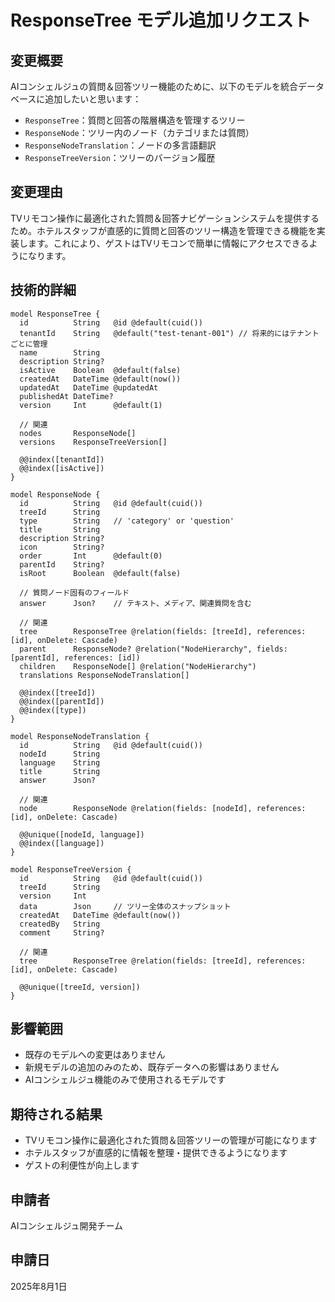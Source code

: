 # ResponseTree モデル追加リクエスト

## 変更概要
AIコンシェルジュの質問＆回答ツリー機能のために、以下のモデルを統合データベースに追加したいと思います：
- `ResponseTree`：質問と回答の階層構造を管理するツリー
- `ResponseNode`：ツリー内のノード（カテゴリまたは質問）
- `ResponseNodeTranslation`：ノードの多言語翻訳
- `ResponseTreeVersion`：ツリーのバージョン履歴

## 変更理由
TVリモコン操作に最適化された質問＆回答ナビゲーションシステムを提供するため。ホテルスタッフが直感的に質問と回答のツリー構造を管理できる機能を実装します。これにより、ゲストはTVリモコンで簡単に情報にアクセスできるようになります。

## 技術的詳細

```prisma
model ResponseTree {
  id          String   @id @default(cuid())
  tenantId    String   @default("test-tenant-001") // 将来的にはテナントごとに管理
  name        String
  description String?
  isActive    Boolean  @default(false)
  createdAt   DateTime @default(now())
  updatedAt   DateTime @updatedAt
  publishedAt DateTime?
  version     Int      @default(1)

  // 関連
  nodes       ResponseNode[]
  versions    ResponseTreeVersion[]

  @@index([tenantId])
  @@index([isActive])
}

model ResponseNode {
  id          String   @id @default(cuid())
  treeId      String
  type        String   // 'category' or 'question'
  title       String
  description String?
  icon        String?
  order       Int      @default(0)
  parentId    String?
  isRoot      Boolean  @default(false)

  // 質問ノード固有のフィールド
  answer      Json?    // テキスト、メディア、関連質問を含む

  // 関連
  tree        ResponseTree @relation(fields: [treeId], references: [id], onDelete: Cascade)
  parent      ResponseNode? @relation("NodeHierarchy", fields: [parentId], references: [id])
  children    ResponseNode[] @relation("NodeHierarchy")
  translations ResponseNodeTranslation[]

  @@index([treeId])
  @@index([parentId])
  @@index([type])
}

model ResponseNodeTranslation {
  id          String   @id @default(cuid())
  nodeId      String
  language    String
  title       String
  answer      Json?

  // 関連
  node        ResponseNode @relation(fields: [nodeId], references: [id], onDelete: Cascade)

  @@unique([nodeId, language])
  @@index([language])
}

model ResponseTreeVersion {
  id          String   @id @default(cuid())
  treeId      String
  version     Int
  data        Json     // ツリー全体のスナップショット
  createdAt   DateTime @default(now())
  createdBy   String
  comment     String?

  // 関連
  tree        ResponseTree @relation(fields: [treeId], references: [id], onDelete: Cascade)

  @@unique([treeId, version])
}
```

## 影響範囲
- 既存のモデルへの変更はありません
- 新規モデルの追加のみのため、既存データへの影響はありません
- AIコンシェルジュ機能のみで使用されるモデルです

## 期待される結果
- TVリモコン操作に最適化された質問＆回答ツリーの管理が可能になります
- ホテルスタッフが直感的に情報を整理・提供できるようになります
- ゲストの利便性が向上します

## 申請者
AIコンシェルジュ開発チーム

## 申請日
2025年8月1日
